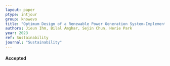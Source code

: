 ```yaml
---
layout: paper
ptype: intjour
group: knowevo
title: "Optimum Design of a Renewable Power Generation System-Implemented-Electric Vehicle Charging Station in South Korea"
authors: Jieun Ihm, Bilal Amghar, Sejin Chun, Herie Park
year: 2023
ref: Sustainability 
journal: "Sustainability"
---
```



<h4><span class="badge badge-info">Accepted</span></h4>
